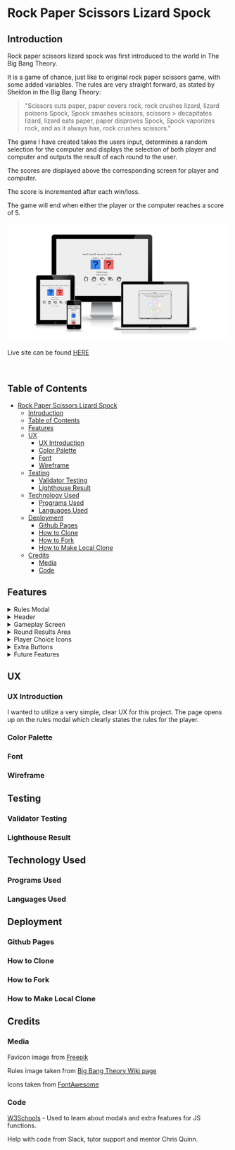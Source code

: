 # Rock Paper Scissors Lizard Spock

## Introduction

Rock paper scissors lizard spock was first introduced to the world in The Big Bang Theory. 

It is a game of chance, just like to original rock paper scissors game, with some added variables.
The rules are very straight forward, as stated by Sheldon in the Big Bang Theory:
> "Scissors cuts paper, paper covers rock, rock crushes lizard, lizard poisons Spock, Spock smashes scissors, scissors > decapitates lizard, lizard eats paper, paper disproves Spock, Spock vaporizes rock, and as it always has, rock crushes scissors."
>

The game I have created takes the users input, determines a random selection for the computer and displays the selection of both player and computer and outputs the result of each round to the user.

The scores are displayed above the corresponding screen for player and computer.

The score is incremented after each win/loss.

The game will end when either the player or the computer reaches a score of 5.

![Am I responsive image](assets/images/readme-images/responsive.webp)

Live site can be found [HERE](https://james-fitz.github.io/rock-paper-scissors-lizard-spock/)

<br>

## Table of Contents
- [Rock Paper Scissors Lizard Spock](#rock-paper-scissors-lizard-spock)
  - [Introduction](#introduction)
  - [Table of Contents](#table-of-contents)
  - [Features](#features)
  - [UX](#ux)
    - [UX Introduction](#ux-introduction)
    - [Color Palette](#color-palette)
    - [Font](#font)
    - [Wireframe](#wireframe)
  - [Testing](#testing)
    - [Validator Testing](#validator-testing)
    - [Lighthouse Result](#lighthouse-result)
  - [Technology Used](#technology-used)
    - [Programs Used](#programs-used)
    - [Languages Used](#languages-used)
  - [Deployment](#deployment)
    - [Github Pages](#github-pages)
    - [How to Clone](#how-to-clone)
    - [How to Fork](#how-to-fork)
    - [How to Make Local Clone](#how-to-make-local-clone)
  - [Credits](#credits)
    - [Media](#media)
    - [Code](#code)

## Features

<details><summary>Rules Modal</summary>

The rules modal is displayed as soon as the page is loaded. 

This ensures that the user will be presented with the rules immediately and will understand how the game works.

<img src="assets/images/readme-images/rules-modal.webp" alt="Rules image modal popup" width="500">
</details>

<details><summary>Header</summary>

<img src="assets/images/readme-images/header.webp" alt="Image of header" width="500">

</details>

<details><summary>Gameplay Screen</summary>

<img src="assets/images/readme-images/gameplay-screen.webp" alt="Image of gameplay screen" width="500">

</details>

<details><summary>Round Results Area</summary>

There are four different options that can be displayed in the round results area.

- "Waiting for input" is the default string that is displayed.

- "Computer wins the round!" is displayed when the computer wins a round.

- "You win the round!" is displayed when the player wins a round.

- "Draw!" is displayed when the computer and player make the same choice.

<img src="assets/images/readme-images/round-results.webp" alt="Image of round results area" width="500">

</details>

<details><summary>Player Choice Icons</summary>

There are five choices that the player can make. Each icon will increase in size and change to blue when the player hovers over it.

<img src="assets/images/readme-images/icon-choice-area.webp" alt="Image of icons for player to choose from" width="500">

</details>

<details><summary>Extra Buttons</summary>

There are two buttons underneath the gameplay area.

The rules button will display a modal pop up with the rules for the game.

The reset button will reset all of the gameplay area to it's default values.

<img src="assets/images/readme-images/buttons.webp" alt="Image of buttons at the bottom of screen" width="500">


</details>

<details><summary>Future Features</summary>

</details>

## UX
### UX Introduction
I wanted to utilize a very simple, clear UX for this project. 
The page opens up on the rules modal which clearly states the rules for the player.
### Color Palette 
### Font
### Wireframe

## Testing
### Validator Testing
### Lighthouse Result

## Technology Used
### Programs Used
### Languages Used

## Deployment
### Github Pages
### How to Clone
### How to Fork
### How to Make Local Clone

## Credits

### Media

Favicon image from [Freepik](https://www.flaticon.com/free-icon/rock-paper-scissors_6729743?term=rock%20paper%20scissors&page=1&position=15&page=1&position=15&related_id=6729743&origin=tag)

Rules image taken from [Big Bang Theory Wiki page](https://bigbangtheory.fandom.com/wiki/Rock,_Paper,_Scissors,_Lizard,_Spock)

Icons taken from [FontAwesome](https://fontawesome.com/)

### Code

[W3Schools](https://www.w3schools.com/) - Used to learn about modals and extra features for JS functions.

Help with code from Slack, tutor support and mentor Chris Quinn.